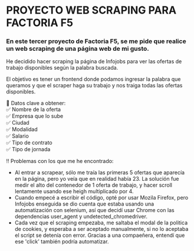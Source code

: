 # PROYECTO WEB SCRAPING PARA FACTORIA F5

### En este tercer proyecto de Factoria F5, se me pide que realice un web scraping de una página web de mi gusto.

He decidido hacer scraping la página de Infojobs para ver las ofertas de trabajo disponibles según la palabra buscada.

El objetivo es tener un frontend donde podamos ingresar la palabra que queramos y que el scraper haga su trabajo y nos traiga todas las ofertas disponibles.

🔹 Datos clave a obtener:<br>
✅ Nombre de la oferta<br>
✅ Empresa que lo sube<br>
✅ Ciudad<br>
✅ Modalidad<br>
✅ Salario<br>
✅ Tipo de contrato<br>
✅ Tipo de jornada<br>

‼️ Problemas con los que me he encontrado:
- Al entrar a scrapear, sólo me traía las primeras 5 ofertas que aparecía en la página, pero yo veía que en realidad había 23. La solución fue medir el alto del contenedor de 1 oferta de trabajo, y hacer scroll lentamente usando ese heigh multiplicado por 4.
- Cuando empecé a escribir el código, opté por usar Mozila Firefox, pero Infojobs enseguida se dio cuenta que estaba usando una automatización con selenium, así que decidí usar Chrome con las dependencias user_agent y undetected_chromedriver.
- Cada vez que el scraping empezaba, me saltaba el modal de la politica de cookies, y esperaba a ser aceptado manualmente, si no lo aceptaba el script se detenía con error. Gracias a una compaeñera, entendí que ese 'click' también podría automatizar. 